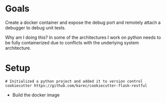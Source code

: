 # Goals
Create a docker container and expose the debug port and remotely attach a debugger to debug unit tests.

Why am I doing this? In some of the architectures I work on python needs to be fully containerized due to conflicts with the underlying system architecture.

# Setup
```
# Initialized a python project and added it to version control
cookiecutter https://github.com/karec/cookiecutter-flask-restful
```

* Build the docker image

